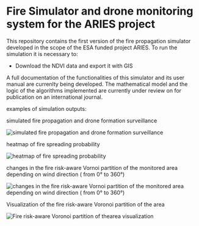 # Fire Simulator and drone monitoring system for the ARIES project


This repository contains the first version of the fire propagation simulator developed in the scope of the ESA funded project ARIES.
To run the simulation it is necessary to:

 - Download the NDVI data and export it with GIS


A full documentation of the functionalities of this simulator and its user manual are currenlty being developed.
The mathematical model and the logic of the algorithms implemented are currently under review on for publication on an international journal.

examples of simulation outputs:

simulated fire propagation and drone formation surveillance

![simulated fire propagation and drone formation surveillance](https://github.com/FedericoFi/ARIES-FireSimulator/blob/main/map.jpeg)

heatmap of fire spreading probability

![heatmap of fire spreading probability](https://github.com/FedericoFi/ARIES-FireSimulator/blob/main/pburn.jpeg)

changes in the fire risk-aware Vornoi partition of the monitored area depending on wind direction ( from 0° to 360°)

![changes in the fire risk-aware Vornoi partition of the monitored area depending on wind direction ( from 0° to 360°)](https://github.com/FedericoFi/ARIES-FireSimulator/blob/main/voronoi.gif)

Visualization of the fire risk-aware Voronoi partition of the area 

![Fire risk-aware Voronoi partition of thearea visualization](https://github.com/FedericoFi/ARIES-FireSimulator/blob/main/partitions.jpg)

